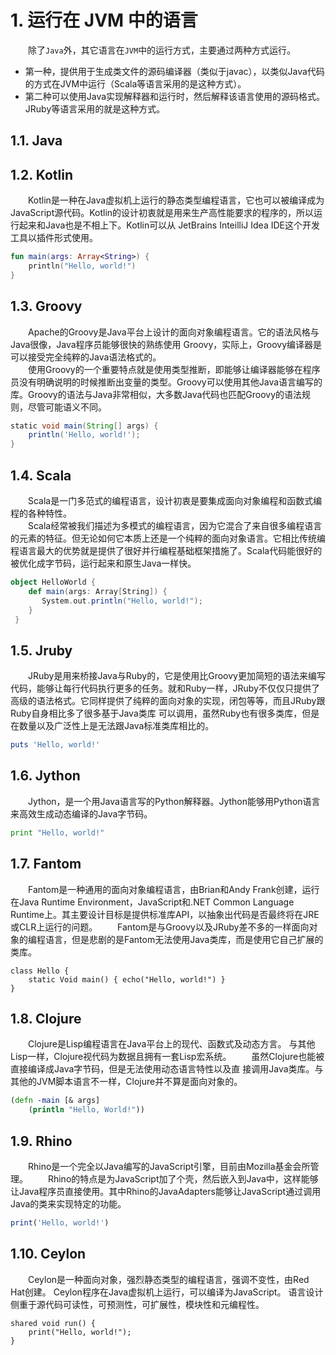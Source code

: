 # 1. 运行在 JVM 中的语言
&emsp;&emsp;除了`Java`外，其它语言在`JVM`中的运行方式，主要通过两种方式运行。<br>
- 第一种，提供用于生成类文件的源码编译器（类似于javac），以类似Java代码的方式在JVM中运行（Scala等语言采用的是这种方式）。<br>
- 第二种可以使用Java实现解释器和运行时，然后解释该语言使用的源码格式。JRuby等语言采用的就是这种方式。

## 1.1. Java

## 1.2. Kotlin
&emsp;&emsp;Kotlin是一种在Java虚拟机上运行的静态类型编程语言，它也可以被编译成为JavaScript源代码。Kotlin的设计初衷就是用来生产高性能要求的程序的，所以运行起来和Java也是不相上下。Kotlin可以从 JetBrains InteilliJ Idea IDE这个开发工具以插件形式使用。
```kotlin
fun main(args: Array<String>) {
    println("Hello, world!")
}
```

## 1.3. Groovy
&emsp;&emsp;Apache的Groovy是Java平台上设计的面向对象编程语言。它的语法风格与Java很像，Java程序员能够很快的熟练使用 Groovy，实际上，Groovy编译器是可以接受完全纯粹的Java语法格式的。<br>
&emsp;&emsp;使用Groovy的一个重要特点就是使用类型推断，即能够让编译器能够在程序员没有明确说明的时候推断出变量的类型。Groovy可以使用其他Java语言编写的库。Groovy的语法与Java非常相似，大多数Java代码也匹配Groovy的语法规则，尽管可能语义不同。
```groovy
static void main(String[] args) {
    println('Hello, world!');
}
```

## 1.4. Scala
&emsp;&emsp;Scala是一门多范式的编程语言，设计初衷是要集成面向对象编程和函数式编程的各种特性。<br>
&emsp;&emsp;Scala经常被我们描述为多模式的编程语言，因为它混合了来自很多编程语言的元素的特征。但无论如何它本质上还是一个纯粹的面向对象语言。它相比传统编 程语言最大的优势就是提供了很好并行编程基础框架措施了。Scala代码能很好的被优化成字节码，运行起来和原生Java一样快。
```scala
object HelloWorld {
    def main(args: Array[String]) {
       System.out.println("Hello, world!");
    }
 }
```

## 1.5. Jruby
&emsp;&emsp;JRuby是用来桥接Java与Ruby的，它是使用比Groovy更加简短的语法来编写代码，能够让每行代码执行更多的任务。就和Ruby一样，JRuby不仅仅只提供了高级的语法格式。它同样提供了纯粹的面向对象的实现，闭包等等，而且JRuby跟Ruby自身相比多了很多基于Java类库 可以调用，虽然Ruby也有很多类库，但是在数量以及广泛性上是无法跟Java标准类库相比的。
```ruby
puts 'Hello, world!'
```

## 1.6. Jython
&emsp;&emsp;Jython，是一个用Java语言写的Python解释器。Jython能够用Python语言来高效生成动态编译的Java字节码。
```py
print "Hello, world!"
```

## 1.7. Fantom
&emsp;&emsp;Fantom是一种通用的面向对象编程语言，由Brian和Andy Frank创建，运行在Java Runtime Environment，JavaScript和.NET Common Language Runtime上。其主要设计目标是提供标准库API，以抽象出代码是否最终将在JRE或CLR上运行的问题。
&emsp;&emsp;Fantom是与Groovy以及JRuby差不多的一样面向对 象的编程语言，但是悲剧的是Fantom无法使用Java类库，而是使用它自己扩展的类库。
```fantom
class Hello {
    static Void main() { echo("Hello, world!") }
}
```

## 1.8. Clojure
&emsp;&emsp;Clojure是Lisp编程语言在Java平台上的现代、函数式及动态方言。 与其他Lisp一样，Clojure视代码为数据且拥有一套Lisp宏系统。
&emsp;&emsp;虽然Clojure也能被直接编译成Java字节码，但是无法使用动态语言特性以及直 接调用Java类库。与其他的JVM脚本语言不一样，Clojure并不算是面向对象的。
```clojure
(defn -main [& args]
    (println "Hello, World!"))
```

## 1.9. Rhino
&emsp;&emsp;Rhino是一个完全以Java编写的JavaScript引擎，目前由Mozilla基金会所管理。
&emsp;&emsp;Rhino的特点是为JavaScript加了个壳，然后嵌入到Java中，这样能够让Java程序员直接使用。其中Rhino的JavaAdapters能够让JavaScript通过调用Java的类来实现特定的功能。
```js
print('Hello, world!')
```

## 1.10. Ceylon
&emsp;&emsp;Ceylon是一种面向对象，强烈静态类型的编程语言，强调不变性，由Red Hat创建。 Ceylon程序在Java虚拟机上运行，​​可以编译为JavaScript。 语言设计侧重于源代码可读性，可预测性，可扩展性，模块性和元编程性。
```ceylon
shared void run() {
    print("Hello, world!");
}
```